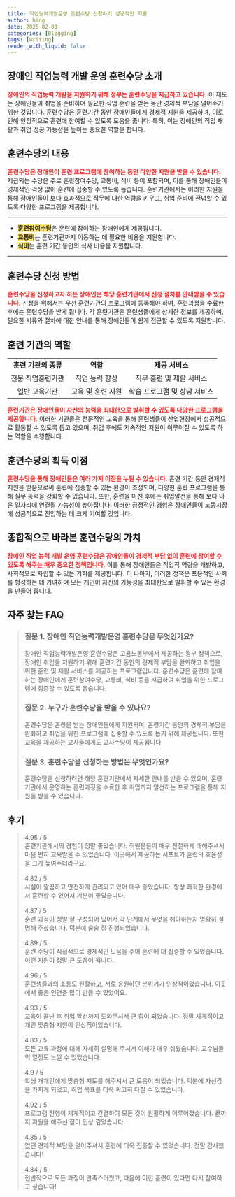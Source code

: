 ```yaml
---
title: 직업능력개발운영 훈련수당 신청하기 성공적인 지원
author: bing
date: 2025-02-03
categories: [Blogging]
tags: [writing]
render_with_liquid: false
---
```



<h2 id='장애인직업능력개발운영훈련수당소개'>장애인 직업능력 개발 운영 훈련수당 소개</h2>

<p><b><span style="color: #ee2323;">장애인의 직업능력 개발을 지원하기 위해 정부는 훈련수당을 지급하고 있습니다.</span></b> 이 제도는 장애인들이 취업을 준비하며 필요한 직업 훈련을 받는 동안 경제적 부담을 덜어주기 위한 것입니다. 훈련수당은 훈련기간 동안 장애인들에게 경제적 지원을 제공하며, 이로 인해 안정적으로 훈련에 참여할 수 있도록 도움을 줍니다. 특히, 이는 장애인의 직업 재활과 취업 성공 가능성을 높이는 중요한 역할을 합니다.</p>

<h2 id='훈련수당내용'>훈련수당의 내용</h2>

<p><b><span style="color: #ee2323;">훈련수당은 장애인이 훈련 프로그램에 참여하는 동안 다양한 지원을 받을 수 있습니다.</span></b> 지급되는 수당은 주로 훈련참여수당, 교통비, 식비 등이 포함되며, 이를 통해 장애인들이 경제적인 걱정 없이 훈련에 집중할 수 있도록 돕습니다. 훈련기관에서는 이러한 지원을 통해 장애인들이 보다 효과적으로 직무에 대한 역량을 키우고, 취업 준비에 전념할 수 있도록 다양한 프로그램을 제공합니다.</p>

<hr />

<ul>
    <li><b><span style="background-color: #ffe066;">훈련참여수당</span></b>은 훈련에 참여하는 장애인에게 제공됩니다.</li>
    <li><b><span style="background-color: #ffe066;">교통비</span></b>는 훈련기관까지 이동하는 데 필요한 비용을 지원합니다.</li>
    <li><b><span style="background-color: #ffe066;">식비</span></b>는 훈련 기간 동안의 식사 비용을 지원합니다.</li>
</ul>

<hr />

<h2 id='훈련수당신청방법'>훈련수당 신청 방법</h2>

<p><b><span style="color: #ee2323;">훈련수당을 신청하고자 하는 장애인은 해당 훈련기관에서 신청 절차를 안내받을 수 있습니다.</span></b> 신청을 위해서는 우선 훈련기관의 프로그램에 등록해야 하며, 훈련과정을 수료한 후에는 훈련수당을 받게 됩니다. 각 훈련기관은 훈련생들에게 상세한 정보를 제공하며, 필요한 서류와 절차에 대한 안내를 통해 장애인들이 쉽게 접근할 수 있도록 지원합니다.</p>

<h2 id='훈련기관의역할'>훈련 기관의 역할</h2>

<table>
    <tr>
        <td style="text-align: center; height: 17px;"><b>훈련 기관의 종류</b></td>
        <td style="text-align: center; height: 17px;"><b>역할</b></td>
        <td style="text-align: center; height: 17px;"><b>제공 서비스</b></td>
    </tr>
    <tr>
        <td style="text-align: center; height: 17px;">전문 직업훈련기관</td>
        <td style="text-align: center; height: 17px;">직업 능력 향상</td>
        <td style="text-align: center; height: 17px;">직무 훈련 및 재활 서비스</td>
    </tr>
    <tr>
        <td style="text-align: center; height: 17px;">일반 교육기관</td>
        <td style="text-align: center; height: 17px;">교육 및 훈련 지원</td>
        <td style="text-align: center; height: 17px;">학습 프로그램 및 상담 서비스</td>
    </tr>
</table>

<p><b><span style="color: #ee2323;">훈련기관은 장애인들이 자신의 능력을 최대한으로 발휘할 수 있도록 다양한 프로그램을 제공합니다.</span></b> 이러한 기관들은 전문적인 교육을 통해 훈련생들이 산업현장에서 성공적으로 활동할 수 있도록 돕고 있으며, 취업 후에도 지속적인 지원이 이루어질 수 있도록 하는 역할을 수행합니다.</p>

<h2 id='훈련수당획득이점'>훈련수당의 획득 이점</h2>

<p><b><span style="color: #ee2323;">훈련수당을 통해 장애인들은 여러 가지 이점을 누릴 수 있습니다.</span></b> 훈련 기간 동안 경제적 지원을 받음으로써 훈련에 집중할 수 있는 환경이 조성되며, 다양한 훈련 프로그램을 통해 실무 능력을 강화할 수 있습니다. 또한, 훈련을 마친 후에는 취업알선을 통해 보다 나은 일자리에 연결될 가능성이 높아집니다. 이러한 긍정적인 경험은 장애인들이 노동시장에 성공적으로 진입하는 데 크게 기여할 것입니다.</p>

<h2 id='종합적으로'>종합적으로 바라본 훈련수당의 가치</h2>

<p><b><span style="color: #ee2323;">장애인 직업 능력 개발 운영 훈련수당은 장애인들이 경제적 부담 없이 훈련에 참여할 수 있도록 해주는 매우 중요한 정책입니다.</span></b> 이를 통해 장애인들은 직업적 역량을 개발하고, 사회적으로 자립할 수 있는 기회를 제공합니다. 더 나아가, 이러한 정책은 포용적인 사회를 형성하는 데 기여하며 모든 개인이 자신의 가능성을 최대한으로 발휘할 수 있는 환경을 만들어 줍니다.</p>


<h2 id='자주_찾는_FAQ'>자주 찾는 FAQ</h2>
<div itemscope="" itemtype="https://schema.org/FAQPage"> 
<blockquote> 
<div itemscope="" itemprop="mainEntity" itemtype="https://schema.org/Question"> 
<h3 itemprop="name">질문 1. 장애인 직업능력개발운영 훈련수당은 무엇인가요?</h3> 
<div itemscope="" itemprop="acceptedAnswer" itemtype="https://schema.org/Answer"> 
<span itemprop="text"> 
<p>장애인 직업능력개발운영 훈련수당은 고용노동부에서 제공하는 정부 정책으로, 장애인 취업을 지원하기 위해 훈련기간 동안의 경제적 부담을 완화하고 취업을 위한 훈련 및 재활 서비스를 제공하는 프로그램입니다. 훈련수당은 훈련에 참여하는 장애인에게 훈련참여수당, 교통비, 식비 등을 지급하여 취업을 위한 프로그램에 집중할 수 있도록 돕습니다.</p> 
</span> 
</div> 
</div> 
<div itemscope="" itemprop="mainEntity" itemtype="https://schema.org/Question"> 
<h3 itemprop="name">질문 2. 누구가 훈련수당을 받을 수 있나요?</h3> 
<div itemscope="" itemprop="acceptedAnswer" itemtype="https://schema.org/Answer"> 
<span itemprop="text"> 
<p>훈련수당은 훈련을 받는 장애인들에게 지원되며, 훈련기간 동안의 경제적 부담을 완화하고 취업을 위한 프로그램에 집중할 수 있도록 돕기 위해 제공됩니다. 또한 교육을 제공하는 교사들에게도 교사수당이 제공됩니다.</p> 
</span> 
</div> 
</div> 
<div itemscope="" itemprop="mainEntity" itemtype="https://schema.org/Question"> 
<h3 itemprop="name">질문 3. 훈련수당을 신청하는 방법은 무엇인가요?</h3> 
<div itemscope="" itemprop="acceptedAnswer" itemtype="https://schema.org/Answer"> 
<span itemprop="text"> 
<p>훈련수당을 신청하려면 해당 훈련기관에서 자세한 안내를 받을 수 있으며, 훈련기관에서 운영하는 훈련과정을 수료한 후 취업까지 알선하는 프로그램을 통해 지원을 받을 수 있습니다.</p> 
</span> 
</div> 
</div> 
</blockquote> 
</div>
<h2 id='후기'>후기</h2>
<div itemscope itemtype="https://schema.org/Product">
  <blockquote>
  <div itemprop="review" itemscope itemtype="https://schema.org/Review">
      <div itemprop="reviewRating" itemscope itemtype="https://schema.org/Rating"> <span itemprop="ratingValue">4.95</span> / <span itemprop="bestRating">5</span> </div>
      <span itemprop="reviewBody">훈련기관에서의 경험이 정말 좋았습니다. 직원분들이 매우 친절하게 대해주셔서 마음 편히 교육받을 수 있었습니다. 이곳에서 제공하는 서포트가 훈련의 효율성을 크게 높여주더라구요.</span>
  </div>
  <br>
  <div itemprop="review" itemscope itemtype="https://schema.org/Review">
      <div itemprop="reviewRating" itemscope itemtype="https://schema.org/Rating"> <span itemprop="ratingValue">4.82</span> / <span itemprop="bestRating">5</span> </div>
      <span itemprop="reviewBody">시설이 깔끔하고 안전하게 관리되고 있어 매우 좋았습니다. 항상 쾌적한 환경에서 훈련할 수 있어서 기분이 좋았습니다.</span>
  </div>
  <br>
  <div itemprop="review" itemscope itemtype="https://schema.org/Review">
      <div itemprop="reviewRating" itemscope itemtype="https://schema.org/Rating"> <span itemprop="ratingValue">4.87</span> / <span itemprop="bestRating">5</span> </div>
      <span itemprop="reviewBody">훈련 과정이 정말 잘 구성되어 있어서 각 단계에서 무엇을 해야하는지 명확히 설명해 주셨습니다. 덕분에 술술 잘 진행되었습니다.</span>
  </div>
  <br>
  <div itemprop="review" itemscope itemtype="https://schema.org/Review">
      <div itemprop="reviewRating" itemscope itemtype="https://schema.org/Rating"> <span itemprop="ratingValue">4.89</span> / <span itemprop="bestRating">5</span> </div>
      <span itemprop="reviewBody">훈련 수당이 직접적으로 경제적인 도움을 주어 훈련에 더 집중할 수 있었습니다. 이런 지원이 정말 큰 도움이 됩니다.</span>
  </div>
  <br>
  <div itemprop="review" itemscope itemtype="https://schema.org/Review">
      <div itemprop="reviewRating" itemscope itemtype="https://schema.org/Rating"> <span itemprop="ratingValue">4.96</span> / <span itemprop="bestRating">5</span> </div>
      <span itemprop="reviewBody">훈련생들과의 소통도 원활하고, 서로 응원하던 분위기가 인상적이었습니다. 이곳에서 좋은 인연을 많이 만들 수 있었어요.</span>
  </div>
  <br>
  <div itemprop="review" itemscope itemtype="https://schema.org/Review">
      <div itemprop="reviewRating" itemscope itemtype="https://schema.org/Rating"> <span itemprop="ratingValue">4.93</span> / <span itemprop="bestRating">5</span> </div>
      <span itemprop="reviewBody">교육이 끝난 후 취업 알선까지 도와주셔서 큰 힘이 되었습니다. 정말 체계적이고 개인 맞춤형 지원이 인상적이었습니다.</span>
  </div>
  <br>
  <div itemprop="review" itemscope itemtype="https://schema.org/Review">
      <div itemprop="reviewRating" itemscope itemtype="https://schema.org/Rating"> <span itemprop="ratingValue">4.83</span> / <span itemprop="bestRating">5</span> </div>
      <span itemprop="reviewBody">모든 교육 과정에 대해 자세히 설명해 주셔서 이해가 매우 쉬웠습니다. 교수님들의 열정도 느낄 수 있었습니다.</span>
  </div>
  <br>
  <div itemprop="review" itemscope itemtype="https://schema.org/Review">
      <div itemprop="reviewRating" itemscope itemtype="https://schema.org/Rating"> <span itemprop="ratingValue">4.9</span> / <span itemprop="bestRating">5</span> </div>
      <span itemprop="reviewBody">학생 개개인에게 맞춤형 지도를 해주셔서 큰 도움이 되었습니다. 덕분에 자신감을 가지게 되었고, 취업 목표를 더욱 확고히 다질 수 있었습니다.</span>
  </div>
  <br>
  <div itemprop="review" itemscope itemtype="https://schema.org/Review">
      <div itemprop="reviewRating" itemscope itemtype="https://schema.org/Rating"> <span itemprop="ratingValue">4.92</span> / <span itemprop="bestRating">5</span> </div>
      <span itemprop="reviewBody">프로그램 진행이 체계적이고 간결하여 모든 것이 원활하게 이루어졌습니다. 끝까지 지원을 해주신 점이 인상 깊었습니다.</span>
  </div>
  <br>
  <div itemprop="review" itemscope itemtype="https://schema.org/Review">
      <div itemprop="reviewRating" itemscope itemtype="https://schema.org/Rating"> <span itemprop="ratingValue">4.85</span> / <span itemprop="bestRating">5</span> </div>
      <span itemprop="reviewBody">없던 경제적 부담을 덜어주셔서 훈련에 더욱 집중할 수 있었습니다. 정말 감사했습니다!</span>
  </div>
  <br>
  <div itemprop="review" itemscope itemtype="https://schema.org/Review">
      <div itemprop="reviewRating" itemscope itemtype="https://schema.org/Rating"> <span itemprop="ratingValue">4.84</span> / <span itemprop="bestRating">5</span> </div>
      <span itemprop="reviewBody">전반적으로 모든 과정이 만족스러웠고, 다음에 이런 훈련이 있다면 다시 참여하고 싶습니다!</span>
  </div>
  </blockquote>
</div>
